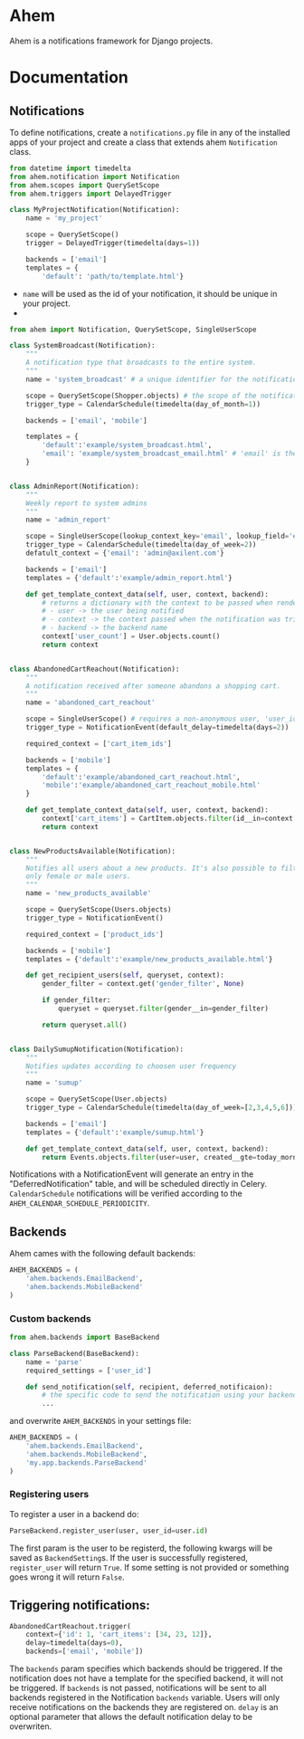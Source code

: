 # Ahem
Ahem is a notifications framework for Django projects.

# Documentation

## Notifications

To define notifications, create a ```notifications.py``` file in any
of the installed apps of your project and create a class that extends
ahem ```Notification``` class.

```python
from datetime import timedelta
from ahem.notification import Notification
from ahem.scopes import QuerySetScope
from ahem.triggers import DelayedTrigger

class MyProjectNotification(Notification):
    name = 'my_project'

    scope = QuerySetScope()
    trigger = DelayedTrigger(timedelta(days=1))

    backends = ['email']
    templates = {
        'default': 'path/to/template.html'}
```

- ```name``` will be used as the id of your notification, it should be unique in your project.
-


```python
from ahem import Notification, QuerySetScope, SingleUserScope

class SystemBroadcast(Notification):
    """
    A notification type that broadcasts to the entire system.
    """
    name = 'system_broadcast' # a unique identifier for the notification

    scope = QuerySetScope(Shopper.objects) # the scope of the notification - this one goes to every Shopper
    trigger_type = CalendarSchedule(timedelta(day_of_month=1))

    backends = ['email', 'mobile']

    templates = {
    	'default':'example/system_broadcast.html',
    	'email': 'example/system_broadcast_email.html' # 'email' is the backend name
    }


class AdminReport(Notification):
	"""
	Weekly report to system admins
	"""
	name = 'admin_report'

	scope = SingleUserScope(lookup_context_key='email', lookup_field='email')
	trigger_type = CalendarSchedule(timedelta(day_of_week=2))
	defatult_context = {'email': 'admin@axilent.com'}

	backends = ['email']
	templates = {'default':'example/admin_report.html'}

    def get_template_context_data(self, user, context, backend):
    	# returns a dictionary with the context to be passed when rendering the template
    	# - user -> the user being notified
    	# - context -> the context passed when the notification was triggered
    	# - backend -> the backend name
    	context['user_count'] = User.objects.count()
    	return context


class AbandonedCartReachout(Notification):
    """
    A notification received after someone abandons a shopping cart.
    """
    name = 'abandoned_cart_reachout'

    scope = SingleUserScope() # requires a non-anonymous user, 'user_id' must be in the context
    trigger_type = NotificationEvent(default_delay=timedelta(days=2))

    required_context = ['cart_item_ids']

    backends = ['mobile']
    templates = {
    	'default':'example/abandoned_cart_reachout.html',
        'mobile':'example/abandoned_cart_reachout_mobile.html'
   	}

   	def get_template_context_data(self, user, context, backend):
   		context['cart_items'] = CartItem.objects.filter(id__in=context['cart_item_ids'])
   		return context


class NewProductsAvailable(Notification):
	"""
	Notifies all users about a new products. It's also possible to filter
	only female or male users.
	"""
	name = 'new_products_available'

	scope = QuerySetScope(Users.objects)
	trigger_type = NotificationEvent()

	required_context = ['product_ids']

	backends = ['mobile']
    templates = {'default':'example/new_products_available.html'}

	def get_recipient_users(self, queryset, context):
		gender_filter = context.get('gender_filter', None)

		if gender_filter:
			queryset = queryset.filter(gender__in=gender_filter)

		return queryset.all()


class DailySumupNotification(Notification):
	"""
	Notifies updates according to choosen user frequency
	"""
	name = 'sumup'

	scope = QuerySetScope(User.objects)
	trigger_type = CalendarSchedule(timedelta(day_of_week=[2,3,4,5,6]))

	backends = ['email']
	templates = {'default':'example/sumup.html'}

	def get_template_context_data(self, user, context, backend):
		return Events.objects.filter(user=user, created__gte=today_morning)
```

Notifications with a NotificationEvent will generate an entry in the "DeferredNotification" table, and will be scheduled directly in Celery.
```CalendarSchedule``` notifications will be verified according to the ```AHEM_CALENDAR_SCHEDULE_PERIODICITY```.

## Backends

Ahem cames with the following default backends:

```python
AHEM_BACKENDS = (
	'ahem.backends.EmailBackend',
	'ahem.backends.MobileBackend'
)
```
### Custom backends
```python
from ahem.backends import BaseBackend

class ParseBackend(BaseBackend):
	name = 'parse'
	required_settings = ['user_id']

	def send_notification(self, recipient, deferred_notificaion):
	    # the specific code to send the notification using your backend
	    ...
```
and overwrite ```AHEM_BACKENDS``` in your settings file:
```python
AHEM_BACKENDS = (
	'ahem.backends.EmailBackend',
	'ahem.backends.MobileBackend',
	'my.app.backends.ParseBackend'
)
```
### Registering users
To register a user in a backend do:
```python
ParseBackend.register_user(user, user_id=user.id)
```
The first param is the user to be registerd, the following kwargs will be saved as ```BackendSetting```s.
If the user is successfully registered, ```register_user``` will return ```True```. If some setting is not
provided or something goes wrong it will return ```False```.

## Triggering notifications:

```python
AbandonedCartReachout.trigger(
	context={'id': 1, 'cart_items': [34, 23, 12]},
	delay=timedelta(days=0),
	backends=['email', 'mobile'])
```

The ```backends``` param specifies which backends should be triggered. If the notification does not have a template
for the specified backend, it will not be triggered.
If ```backends``` is not passed, notifications will be sent to all backends registered in the Notification ```backends``` variable.
Users will only receive notifications on the backends they are registered on.
```delay``` is an optional parameter that allows the default notification delay to be overwriten.
